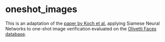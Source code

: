 # oneshot_images

This is an adaptation of the [paper by Koch et al.](https://www.cs.cmu.edu/~rsalakhu/papers/oneshot1.pdf) applying Siamese Neural Networks to one-shot image verification evaluated on the [Olivetti Faces database](http://scikit-learn.org/stable/datasets/olivetti_faces.html).

